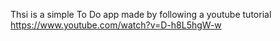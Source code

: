 Thsi is a simple To Do app made by following a youtube tutorial
https://www.youtube.com/watch?v=D-h8L5hgW-w

